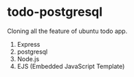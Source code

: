 # todo-postgresql

Cloning all the feature of ubuntu todo app.

1. Express
2. postgresql
3. Node.js
4. EJS (Embedded JavaScript Template)
